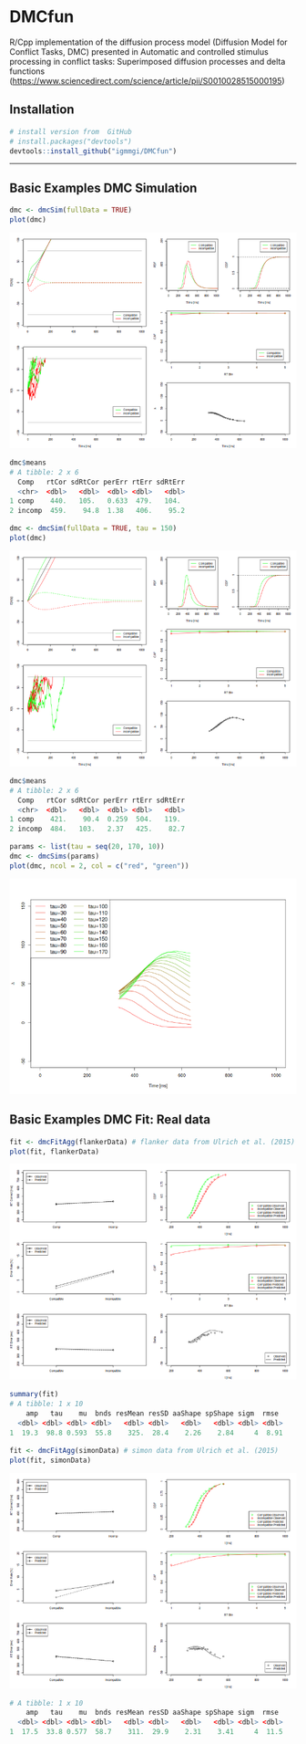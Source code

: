 # DMCfun
R/Cpp implementation of the diffusion process model (Diffusion Model for
Conflict Tasks, DMC) presented in Automatic and controlled stimulus processing
in conflict tasks: Superimposed diffusion processes and delta functions
(https://www.sciencedirect.com/science/article/pii/S0010028515000195)

## Installation

``` r
# install version from  GitHub
# install.packages("devtools")
devtools::install_github("igmmgi/DMCfun")
```

---
## Basic Examples DMC Simulation
``` r
dmc <- dmcSim(fullData = TRUE)
plot(dmc)
```
![alt text](figures/figure1.png)     

``` r
dmc$means
# A tibble: 2 x 6
  Comp   rtCor sdRtCor perErr rtErr sdRtErr
  <chr>  <dbl>   <dbl>  <dbl> <dbl>   <dbl>
1 comp    440.   105.   0.633  479.   104. 
2 incomp  459.    94.8  1.38   406.    95.2
```

``` r
dmc <- dmcSim(fullData = TRUE, tau = 150)
plot(dmc)
```
![alt text](figures/figure2.png)     

``` r
dmc$means
# A tibble: 2 x 6
  Comp   rtCor sdRtCor perErr rtErr sdRtErr
  <chr>  <dbl>   <dbl>  <dbl> <dbl>   <dbl>
1 comp    421.    90.4  0.259  504.   119. 
2 incomp  484.   103.   2.37   425.    82.7
```

``` r
params <- list(tau = seq(20, 170, 10))
dmc <- dmcSims(params)
plot(dmc, ncol = 2, col = c("red", "green"))
```
![alt text](figures/figure4.png)     

## Basic Examples DMC Fit: Real data
``` r
fit <- dmcFitAgg(flankerData) # flanker data from Ulrich et al. (2015)
plot(fit, flankerData)
```
![alt text](figures/figure5.png)     

``` r
summary(fit)
# A tibble: 1 x 10
    amp   tau    mu  bnds resMean resSD aaShape spShape sigm  rmse
  <dbl> <dbl> <dbl> <dbl>   <dbl> <dbl>   <dbl>   <dbl> <dbl> <dbl>
1  19.3  98.8 0.593  55.8    325.  28.4    2.26    2.84     4  8.91
```

``` r
fit <- dmcFitAgg(simonData) # simon data from Ulrich et al. (2015)
plot(fit, simonData)
```
![alt text](figures/figure6.png)     

``` r
# A tibble: 1 x 10
    amp   tau    mu  bnds resMean resSD aaShape spShape sigm  rmse
  <dbl> <dbl> <dbl> <dbl>   <dbl> <dbl>   <dbl>   <dbl> <dbl> <dbl>
1  17.5  33.8 0.577  58.7    311.  29.9    2.31    3.41     4  11.5
```
